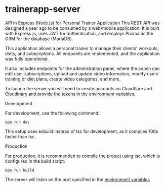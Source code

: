 # trainerapp-server
API in Express (Node.js) for Personal Trainer Application
This REST API was designed a year ago to be consumed by a web/mobile application. It is built with Express.js, uses JWT for authentication, and employs Prisma as the ORM for the database (MariaDB).

This application allows a personal trainer to manage their clients' workouts, diets, and subscriptions. All endpoints are implemented, and the application was fully operational.

It also includes endpoints for the administration panel, where the admin can edit user subscriptions, upload and update video information, modify users' training or diet plans, create video categories, and more.

To launch the server you will need to create accounts on Cloudflare and Cloudinary and provide the tokens in the environment variables.

Development

For development, use the following command:
```
npm run dev
```

This setup uses esbuild instead of tsc for development, as it compiles 100x faster than tsc.

Production

For production, it is recommended to compile the project using tsc, which is configured in the build script:
```
npm run build
```

The server will listen on the port specified in the [environment variables](.env.example)
